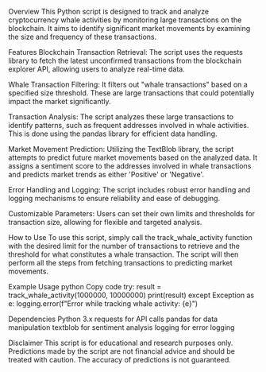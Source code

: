 Overview
This Python script is designed to track and analyze cryptocurrency whale activities by monitoring large transactions on the blockchain. It aims to identify significant market movements by examining the size and frequency of these transactions.

Features
Blockchain Transaction Retrieval: The script uses the requests library to fetch the latest unconfirmed transactions from the blockchain explorer API, allowing users to analyze real-time data.

Whale Transaction Filtering: It filters out "whale transactions" based on a specified size threshold. These are large transactions that could potentially impact the market significantly.

Transaction Analysis: The script analyzes these large transactions to identify patterns, such as frequent addresses involved in whale activities. This is done using the pandas library for efficient data handling.

Market Movement Prediction: Utilizing the TextBlob library, the script attempts to predict future market movements based on the analyzed data. It assigns a sentiment score to the addresses involved in whale transactions and predicts market trends as either 'Positive' or 'Negative'.

Error Handling and Logging: The script includes robust error handling and logging mechanisms to ensure reliability and ease of debugging.

Customizable Parameters: Users can set their own limits and thresholds for transaction size, allowing for flexible and targeted analysis.

How to Use
To use this script, simply call the track_whale_activity function with the desired limit for the number of transactions to retrieve and the threshold for what constitutes a whale transaction. The script will then perform all the steps from fetching transactions to predicting market movements.

Example Usage
python
Copy code
try:
    result = track_whale_activity(1000000, 10000000)
    print(result)
except Exception as e:
    logging.error(f"Error while tracking whale activity: {e}")

Dependencies
Python 3.x
requests for API calls
pandas for data manipulation
textblob for sentiment analysis
logging for error logging

Disclaimer
This script is for educational and research purposes only. Predictions made by the script are not financial advice and should be treated with caution. The accuracy of predictions is not guaranteed.
